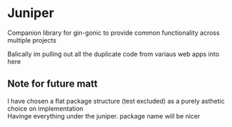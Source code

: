 # Juniper
Companion library for gin-gonic to provide common functionality across multiple projects

Balically im pulling out all the duplicate code from variaus web apps into here

## Note for future matt
I have chosen a flat package structure (test excluded) as a purely asthetic choice on implementation  
Havinge everything under the juniper. package name will be nicer
